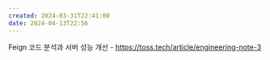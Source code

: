 ```yaml
---
created: 2024-03-31T22:41:00
date: 2024-04-13T22:56
---
```

Feign 코드 분석과 서버 성능 개선 - https://toss.tech/article/engineering-note-3